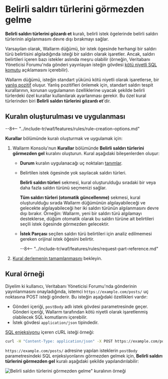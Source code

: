 # Belirli saldırı türlerini görmezden gelme

**Belirli saldırı türlerini gözardı et** kuralı, belirli istek ögelerinde belirli saldırı türlerinin algılanmasını devre dışı bırakmayı sağlar.

Varsayılan olarak, Wallarm düğümü, bir istek ögesinde herhangi bir saldırı türü belirtisini algıladığında isteği bir saldırı olarak işaretler. Ancak, saldırı belirtileri içeren bazı istekler aslında meşru olabilir (örneğin, Veritabanı Yöneticisi Forumu'nda gönderi yayınlayan isteğin gövdesi [kötü niyetli SQL komutu](../../attacks-vulns-list.md#sql-injection) açıklamasını içerebilir).

Wallarm düğümü, isteğin standart yükünü kötü niyetli olarak işaretlerse, bir [yanlış pozitif](../../about-wallarm/protecting-against-attacks.md#false-positives) oluşur. Yanlış pozitifleri önlemek için, standart saldırı tespit kurallarının, korunan uygulamanın özelliklerine uyacak şekilde belirli türlerdeki özel kurallar kullanılarak ayarlanması gerekir. Bu özel kural türlerinden biri **Belirli saldırı türlerini gözardı et**'dir.

## Kuralın oluşturulması ve uygulanması

--8<-- "../include-tr/waf/features/rules/rule-creation-options.md"

**Kurallar** bölümünde kuralı oluşturmak ve uygulamak için:

1. Wallarm Konsolu'nun **Kurallar** bölümünde **Belirli saldırı türlerini görmezden gel** kuralını oluşturun. Kural aşağıdaki bileşenlerden oluşur:

      * **Durum** kuralın uygulanacağı uç noktaları [tanımlar](add-rule.md#branch-description).
      * Belirtilen istek ögesinde yok sayılacak saldırı türleri.
        
        **Belirli saldırı türleri** sekmesi, kural oluşturulduğu sıradaki bir veya daha fazla saldırı türünü seçmenizi sağlar.

        **Tüm saldırı türleri (otomatik güncellenme)** sekmesi, kural oluşturulduğu sırada Wallarm düğümünün algılayabileceği ve gelecekte algılayabileceği her iki saldırı türünün algılanmasını devre dışı bırakır. Örneğin: Wallarm, yeni bir saldırı türü algılamayı desteklerse, düğüm otomatik olarak bu saldırı türüne ait belirtileri seçili istek ögesinde görmezden gelecektir.
      
      * **İstek Parçası** seçilen saldırı türü belirtileri için analiz edilmemesi gereken orijinal istek öğesini belirtir.
        
         --8<-- "../include-tr/waf/features/rules/request-part-reference.md"

2. [Kural derlemenin tamamlanmasını](compiling.md) bekleyin.

## Kural örneği

Diyelim ki kullanıcı, Veritabanı Yöneticisi Forumu'nda gönderinin yayınlanmasını onayladığında, istemci `https://example.com/posts/` uç noktasına POST isteği gönderir. Bu isteğin aşağıdaki özellikleri vardır:

* Gönderi içeriği, `postBody` adlı istek gövdesi parametresinde geçer. Gönderi içeriği, Wallarm tarafından kötü niyetli olarak işaretlenmiş olabilecek SQL komutlarını içerebilir.
* İstek gövdesi `application/json` tipindedir.

[SQL enjeksiyonu](../../attacks-vulns-list.md#sql-injection) içeren cURL isteği örneği:

```bash
curl -H "Content-Type: application/json" -X POST https://example.com/posts -d '{"emailAddress":"johnsmith@example.com", "postHeader":"SQL injections", "postBody":"My post describes the following SQL injection: ?id=1%20select%20version();"}'
```

`https://example.com/posts/` adresine yapılan isteklerin `postBody` parametresindeki SQL enjeksiyonlarını görmezden gelmek için, **Belirli saldırı türlerini görmezden gel** kuralı aşağıdaki şekilde yapılandırılabilir:

![Belirli saldırı türlerini görmezden gelme" kuralının örneği](../../images/user-guides/rules/ignore-attack-types-rule-example.png)